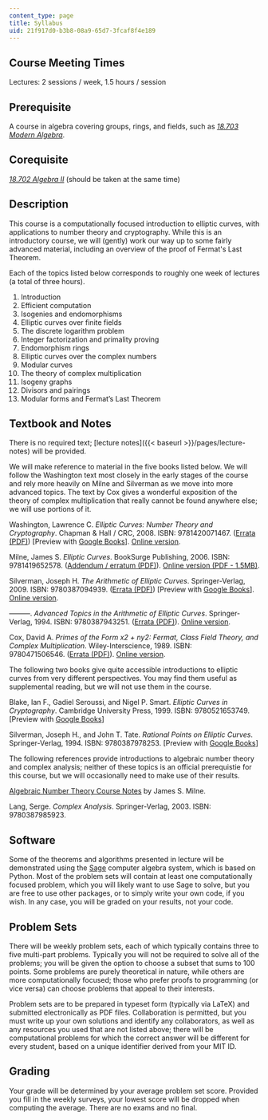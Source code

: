 ```yaml
---
content_type: page
title: Syllabus
uid: 21f917d0-b3b8-08a9-65d7-3fcaf8f4e189
---
```


Course Meeting Times
--------------------

Lectures: 2 sessions / week, 1.5 hours / session

Prerequisite
------------

A course in algebra covering groups, rings, and fields, such as [_18.703 Modern Algebra_](/courses/18-703-modern-algebra-spring-2013).

Corequisite
-----------

[_18.702 Algebra II_](/courses/18-702-algebra-ii-spring-2011) (should be taken at the same time)

Description
-----------

This course is a computationally focused introduction to elliptic curves, with applications to number theory and cryptography. While this is an introductory course, we will (gently) work our way up to some fairly advanced material, including an overview of the proof of Fermat's Last Theorem.

Each of the topics listed below corresponds to roughly one week of lectures (a total of three hours).

1.  Introduction
2.  Efficient computation
3.  Isogenies and endomorphisms
4.  Elliptic curves over finite fields
5.  The discrete logarithm problem
6.  Integer factorization and primality proving
7.  Endomorphism rings
8.  Elliptic curves over the complex numbers
9.  Modular curves
10.  The theory of complex multiplication
11.  Isogeny graphs
12.  Divisors and pairings
13.  Modular forms and Fermat’s Last Theorem

Textbook and Notes
------------------

There is no required text; [lecture notes]({{< baseurl >}}/pages/lecture-notes) will be provided.

We will make reference to material in the five books listed below. We will follow the Washington text most closely in the early stages of the course and rely more heavily on Milne and Silverman as we move into more advanced topics. The text by Cox gives a wonderful exposition of the theory of complex multiplication that really cannot be found anywhere else; we will use portions of it.

Washington, Lawrence C. _Elliptic Curves: Number Theory and Cryptography_. Chapman & Hall / CRC, 2008. ISBN: 9781420071467. ([Errata (PDF)](http://www.math.umd.edu/%7Elcw/ECerrata.pdf)) \[Preview with [Google Books](http://books.google.com/books?id=nBfCEqpYKW0C&pg=PAfrontcover)\]. [Online version](https://www.taylorfrancis.com/books/9780429140808).

Milne, James S. _Elliptic Curves_. BookSurge Publishing, 2006. ISBN: 9781419652578. ([Addendum / erratum (PDF)](http://www.jmilne.org/math/Books/add/EC2006.pdf)). [Online version (PDF - 1.5MB)](https://www.jmilne.org/math/Books/ectext6.pdf).

Silverman, Joseph H. _The Arithmetic of Elliptic Curves_. Springer-Verlag, 2009. ISBN: 9780387094939. ([Errata (PDF)](http://www.math.brown.edu/%7Ejhs/AEC/AECErrata.pdf)) \[Preview with [Google Books](http://books.google.com/books?id=Z90CA_EUCCkC&pg=PAfrontcover)\]. [Online version](https://link.springer.com/book/10.1007/978-0-387-09494-6).

———. _Advanced Topics in the Arithmetic of Elliptic Curves_. Springer-Verlag, 1994. ISBN: 9780387943251. ([Errata (PDF)](http://www.math.brown.edu/%7Ejhs/ATAEC/ATAECErrata.pdf)). [Online version](https://link.springer.com/book/10.1007/978-1-4612-0851-8).

Cox, David A. _Primes of the Form x2 + ny2: Fermat, Class Field Theory, and Complex Multiplication_. Wiley-Interscience, 1989. ISBN: 9780471506546. ([Errata (PDF)](http://dacox.people.amherst.edu/primes/typos.2ed.pdf)). [Online version](https://onlinelibrary.wiley.com/doi/book/10.1002/9781118400722).

The following two books give quite accessible introductions to elliptic curves from very different perspectives. You may find them useful as supplemental reading, but we will not use them in the course.

Blake, Ian F., Gadiel Seroussi, and Nigel P. Smart. _Elliptic Curves in Cryptography_. Cambridge University Press, 1999. ISBN: 9780521653749. \[Preview with [Google Books](http://books.google.com/books?id=0_vegzgyqGMC&pg=PAfrontcover)\]

Silverman, Joseph H., and John T. Tate. _Rational Points on Elliptic Curves_. Springer-Verlag, 1994. ISBN: 9780387978253. \[Preview with [Google Books](http://books.google.com/books?id=mAJei2-JcE4C&pg=PAfrontcover)\]

The following references provide introductions to algebraic number theory and complex analysis; neither of these topics is an official prerequistie for this course, but we will occasionally need to make use of their results.

[Algebraic Number Theory Course Notes](http://www.jmilne.org/math/CourseNotes/ant.html) by James S. Milne.

Lang, Serge. _Complex Analysis_. Springer-Verlag, 2003. ISBN: 9780387985923.

Software
--------

Some of the theorems and algorithms presented in lecture will be demonstrated using the [Sage](http://www.sagemath.org/) computer algebra system, which is based on Python. Most of the problem sets will contain at least one computationally focused problem, which you will likely want to use Sage to solve, but you are free to use other packages, or to simply write your own code, if you wish. In any case, you will be graded on your results, not your code.

Problem Sets
------------

There will be weekly problem sets, each of which typically contains three to five multi-part problems. Typically you will not be required to solve all of the problems; you will be given the option to choose a subset that sums to 100 points. Some problems are purely theoretical in nature, while others are more computationally focused; those who prefer proofs to programming (or vice versa) can choose problems that appeal to their interests.

Problem sets are to be prepared in typeset form (typically via LaTeX) and submitted electronically as PDF files. Collaboration is permitted, but you must write up your own solutions and identify any collaborators, as well as any resources you used that are not listed above; there will be computational problems for which the correct answer will be different for every student, based on a unique identifier derived from your MIT ID.

Grading
-------

Your grade will be determined by your average problem set score. Provided you fill in the weekly surveys, your lowest score will be dropped when computing the average. There are no exams and no final.